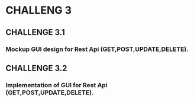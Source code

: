# CHALLENG 3

## CHALLENGE 3.1
### Mockup GUI design for Rest Api (GET,POST,UPDATE,DELETE).

## CHALLENGE 3.2
### Implementation of GUI for Rest Api (GET,POST,UPDATE,DELETE).
